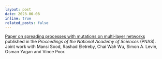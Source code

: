 ```yaml
---
layout: post
date: 2023-06-08
inline: true
related_posts: false
---
```


[Paper on spreading processes with mutations on multi-layer networks](https://www.pnas.org/doi/10.1073/pnas.2302245120) published in the *Proceedings of the National Academy of Sciences* (PNAS). Joint work with Mansi Sood, Rashad Eletreby, Chai Wah Wu, Simon A. Levin, Osman Yagan and Vince Poor.
